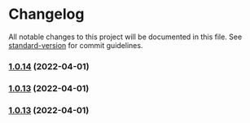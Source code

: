 # Changelog

All notable changes to this project will be documented in this file. See [standard-version](https://github.com/conventional-changelog/standard-version) for commit guidelines.

### [1.0.14](https://github.com/annesof/myComponentLib/compare/v1.1.0...v1.0.14) (2022-04-01)

### [1.0.13](https://github.com/annesof/myComponentLib/compare/v1.1.0...v1.0.13) (2022-04-01)

### [1.0.13](https://github.com/annesof/myComponentLib/compare/v1.1.0...v1.0.13) (2022-04-01)
